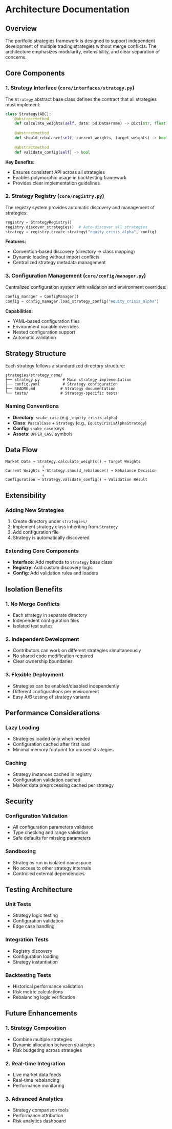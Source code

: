 # Architecture Documentation

## Overview

The portfolio strategies framework is designed to support independent development of multiple trading strategies without merge conflicts. The architecture emphasizes modularity, extensibility, and clear separation of concerns.

## Core Components

### 1. Strategy Interface (`core/interfaces/strategy.py`)

The `Strategy` abstract base class defines the contract that all strategies must implement:

```python
class Strategy(ABC):
    @abstractmethod
    def calculate_weights(self, data: pd.DataFrame) -> Dict[str, float]
    
    @abstractmethod
    def should_rebalance(self, current_weights, target_weights) -> bool
    
    @abstractmethod
    def validate_config(self) -> bool
```

**Key Benefits:**
- Ensures consistent API across all strategies
- Enables polymorphic usage in backtesting framework
- Provides clear implementation guidelines

### 2. Strategy Registry (`core/registry.py`)

The registry system provides automatic discovery and management of strategies:

```python
registry = StrategyRegistry()
registry.discover_strategies()  # Auto-discover all strategies
strategy = registry.create_strategy("equity_crisis_alpha", config)
```

**Features:**
- Convention-based discovery (directory → class mapping)
- Dynamic loading without import conflicts
- Centralized strategy metadata management

### 3. Configuration Management (`core/config/manager.py`)

Centralized configuration system with validation and environment overrides:

```python
config_manager = ConfigManager()
config = config_manager.load_strategy_config("equity_crisis_alpha")
```

**Capabilities:**
- YAML-based configuration files
- Environment variable overrides
- Nested configuration support
- Automatic validation

## Strategy Structure

Each strategy follows a standardized directory structure:

```
strategies/strategy_name/
├── strategy.py          # Main strategy implementation
├── config.yaml          # Strategy configuration
├── README.md           # Strategy documentation
└── tests/              # Strategy-specific tests
```

### Naming Conventions

- **Directory**: `snake_case` (e.g., `equity_crisis_alpha`)
- **Class**: `PascalCase` + `Strategy` (e.g., `EquityCrisisAlphaStrategy`)
- **Config**: `snake_case` keys
- **Assets**: `UPPER_CASE` symbols

## Data Flow

```
Market Data → Strategy.calculate_weights() → Target Weights
                ↓
Current Weights → Strategy.should_rebalance() → Rebalance Decision
                ↓
Configuration → Strategy.validate_config() → Validation Result
```

## Extensibility

### Adding New Strategies

1. Create directory under `strategies/`
2. Implement strategy class inheriting from `Strategy`
3. Add configuration file
4. Strategy is automatically discovered

### Extending Core Components

- **Interface**: Add methods to `Strategy` base class
- **Registry**: Add custom discovery logic
- **Config**: Add validation rules and loaders

## Isolation Benefits

### 1. No Merge Conflicts

- Each strategy in separate directory
- Independent configuration files
- Isolated test suites

### 2. Independent Development

- Contributors can work on different strategies simultaneously
- No shared code modification required
- Clear ownership boundaries

### 3. Flexible Deployment

- Strategies can be enabled/disabled independently
- Different configurations per environment
- Easy A/B testing of strategy variants

## Performance Considerations

### Lazy Loading

- Strategies loaded only when needed
- Configuration cached after first load
- Minimal memory footprint for unused strategies

### Caching

- Strategy instances cached in registry
- Configuration validation cached
- Market data preprocessing cached per strategy

## Security

### Configuration Validation

- All configuration parameters validated
- Type checking and range validation
- Safe defaults for missing parameters

### Sandboxing

- Strategies run in isolated namespace
- No access to other strategy internals
- Controlled external dependencies

## Testing Architecture

### Unit Tests

- Strategy logic testing
- Configuration validation
- Edge case handling

### Integration Tests

- Registry discovery
- Configuration loading
- Strategy instantiation

### Backtesting Tests

- Historical performance validation
- Risk metric calculations
- Rebalancing logic verification

## Future Enhancements

### 1. Strategy Composition

- Combine multiple strategies
- Dynamic allocation between strategies
- Risk budgeting across strategies

### 2. Real-time Integration

- Live market data feeds
- Real-time rebalancing
- Performance monitoring

### 3. Advanced Analytics

- Strategy comparison tools
- Performance attribution
- Risk analytics dashboard